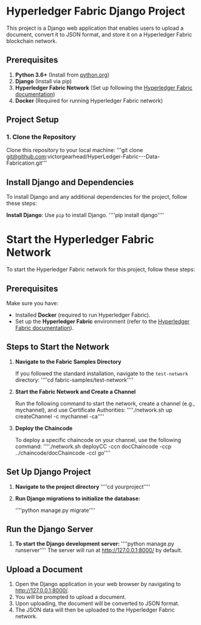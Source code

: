 # Hyperledger Fabric Django Project

This project is a Django web application that enables users to upload a document, convert it to JSON format, and store it on a Hyperledger Fabric blockchain network.

## Prerequisites

1. **Python 3.6+** (Install from [python.org](https://www.python.org/downloads/))
2. **Django** (Install via pip)
3. **Hyperledger Fabric Network** (Set up following the [Hyperledger Fabric documentation](https://hyperledger-fabric.readthedocs.io/))
4. **Docker** (Required for running Hyperledger Fabric network)

## Project Setup

### 1. Clone the Repository

Clone this repository to your local machine:
'''git clone git@github.com:victorgearhead/HyperLedger-Fabric---Data-Fabrication.git'''

## Install Django and Dependencies

To install Django and any additional dependencies for the project, follow these steps:

**Install Django**: Use `pip` to install Django.
   ''''pip install django''''

# Start the Hyperledger Fabric Network

To start the Hyperledger Fabric network for this project, follow these steps:

## Prerequisites

Make sure you have:
- Installed **Docker** (required to run Hyperledger Fabric).
- Set up the **Hyperledger Fabric** environment (refer to the [Hyperledger Fabric documentation](https://hyperledger-fabric.readthedocs.io/)).

## Steps to Start the Network

1. **Navigate to the Fabric Samples Directory**

   If you followed the standard installation, navigate to the `test-network` directory:
   ''''cd fabric-samples/test-network''''

2. **Start the Fabric Network and Create a Channel**

   Run the following command to start the network, create a channel (e.g., mychannel), and use Certificate Authorities:
   ''''./network.sh up createChannel -c mychannel -ca''''

3. **Deploy the Chaincode**

   To deploy a specific chaincode on your channel, use the following command:
   ''''./network.sh deployCC -ccn docChaincode -ccp ../chaincode/docChaincode -ccl go''''

## Set Up Django Project

1. **Navigate to the project directory**
   ''''cd yourproject''''

2. **Run Django migrations to initialize the database:**

   ''''python manage.py migrate''''

## Run the Django Server

1. **To start the Django development server:**
   ''''python manage.py runserver''''
The server will run at http://127.0.0.1:8000/ by default.

## Upload a Document

1. Open the Django application in your web browser by navigating to http://127.0.0.1:8000/.
2. You will be prompted to upload a document.
3. Upon uploading, the document will be converted to JSON format.
4. The JSON data will then be uploaded to the Hyperledger Fabric network.
